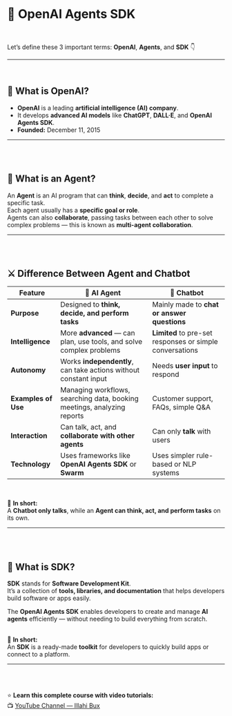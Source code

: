 # 🚀 OpenAI Agents SDK
<br>

Let’s define these 3 important terms: **OpenAI**, **Agents**, and **SDK** 👇

---
<br>

## 🧠 What is OpenAI?

- **OpenAI** is a leading **artificial intelligence (AI) company**.  
- It develops **advanced AI models** like **ChatGPT**, **DALL·E**, and **OpenAI Agents SDK**.  
- **Founded:** December 11, 2015  

---
<br>
<br>

## 🤖 What is an Agent?

An **Agent** is an AI program that can **think**, **decide**, and **act** to complete a specific task.  
Each agent usually has a **specific goal or role**.  
Agents can also **collaborate**, passing tasks between each other to solve complex problems — this is known as **multi-agent collaboration**.  

---
<br>
<br>

## ⚔️ Difference Between Agent and Chatbot

| Feature             | 🤖 **AI Agent**                                                         | 💬 **Chatbot**                                           |
| ------------------- | ----------------------------------------------------------------------- | -------------------------------------------------------- |
| **Purpose**         | Designed to **think, decide, and perform tasks**                        | Mainly made to **chat or answer questions**              |
| **Intelligence**    | More **advanced** — can plan, use tools, and solve complex problems     | **Limited** to pre-set responses or simple conversations |
| **Autonomy**        | Works **independently**, can take actions without constant input        | Needs **user input** to respond                          |
| **Examples of Use** | Managing workflows, searching data, booking meetings, analyzing reports | Customer support, FAQs, simple Q&A                       |
| **Interaction**     | Can talk, act, and **collaborate with other agents**                    | Can only **talk** with users                             |
| **Technology**      | Uses frameworks like **OpenAI Agents SDK** or **Swarm**                 | Uses simpler rule-based or NLP systems                   |

<br>


🧩 **In short:**  
A **Chatbot only talks**, while an **Agent can think, act, and perform tasks** on its own.  

---
<br>
<br>


## 🧰 What is SDK?

**SDK** stands for **Software Development Kit**.  
It’s a collection of **tools, libraries, and documentation** that helps developers build software or apps easily.  

The **OpenAI Agents SDK** enables developers to create and manage **AI agents** efficiently — without needing to build everything from scratch.  
<br>

🧩 **In short:**  
An **SDK** is a ready-made **toolkit** for developers to quickly build apps or connect to a platform.  

---
<br>
<br>

⭐ **Learn this complete course with video tutorials:**  
📺 [YouTube Channel — Illahi Bux](https://www.youtube.com/@illahibuxJ)

